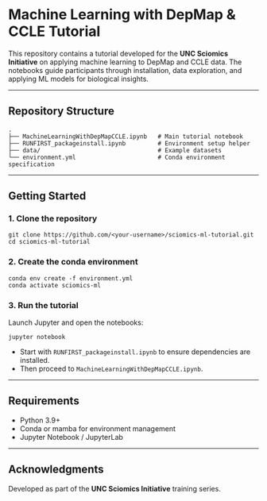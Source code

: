 # Machine Learning with DepMap & CCLE Tutorial

This repository contains a tutorial developed for the **UNC Sciomics Initiative** on applying
machine learning to DepMap and CCLE data. The notebooks guide participants through
installation, data exploration, and applying ML models for biological insights.

---

## Repository Structure

    .
    ├── MachineLearningWithDepMapCCLE.ipynb   # Main tutorial notebook
    ├── RUNFIRST_packageinstall.ipynb         # Environment setup helper
    ├── data/                                 # Example datasets
    └── environment.yml                       # Conda environment specification

---

## Getting Started

### 1. Clone the repository
    git clone https://github.com/<your-username>/sciomics-ml-tutorial.git
    cd sciomics-ml-tutorial

### 2. Create the conda environment
    conda env create -f environment.yml
    conda activate sciomics-ml

### 3. Run the tutorial
Launch Jupyter and open the notebooks:

    jupyter notebook

- Start with `RUNFIRST_packageinstall.ipynb` to ensure dependencies are installed.
- Then proceed to `MachineLearningWithDepMapCCLE.ipynb`.

---

## Requirements
- Python 3.9+
- Conda or mamba for environment management
- Jupyter Notebook / JupyterLab


---

## Acknowledgments
Developed as part of the **UNC Sciomics Initiative** training series.
